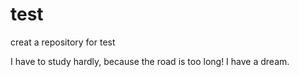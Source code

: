 # test
creat a repository for test

I have to study hardly, because the road is too long!
I have a dream.
